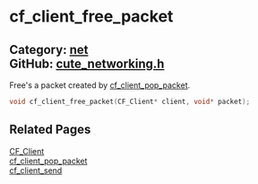 [//]: # (This file is automatically generated by Cute Framework's docs parser.)
[//]: # (Do not edit this file by hand!)
[//]: # (See: https://github.com/RandyGaul/cute_framework/blob/master/samples/docs_parser.cpp)
[](../header.md ':include')

# cf_client_free_packet

Category: [net](/api_reference?id=net)  
GitHub: [cute_networking.h](https://github.com/RandyGaul/cute_framework/blob/master/include/cute_networking.h)  
---

Free's a packet created by [cf_client_pop_packet](/net/cf_client_pop_packet.md).

```cpp
void cf_client_free_packet(CF_Client* client, void* packet);
```

## Related Pages

[CF_Client](/net/cf_client.md)  
[cf_client_pop_packet](/net/cf_client_pop_packet.md)  
[cf_client_send](/net/cf_client_send.md)  
